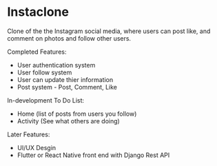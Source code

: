 # Instaclone
Clone of the the Instagram social media, where users can post like, and comment on photos and follow other users. 

Completed Features:
- User authentication system
- User follow system
- User can update thier information
- Post system - Post, Comment, Like

In-development To Do List: 
- Home (list of posts from users you follow)
- Activity (See what others are doing)

Later Features:
- UI/UX Desgin
- Flutter or React Native front end with Django Rest API
